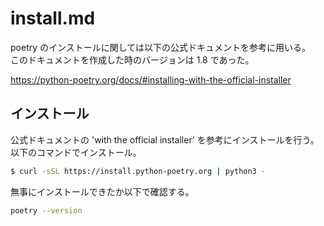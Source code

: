 # install.md

poetry のインストールに関しては以下の公式ドキュメントを参考に用いる。  
このドキュメントを作成した時のバージョンは 1.8 であった。

https://python-poetry.org/docs/#installing-with-the-official-installer

## インストール

公式ドキュメントの 'with the official installer' を参考にインストールを行う。  
以下のコマンドでインストール。  
```bash
$ curl -sSL https://install.python-poetry.org | python3 -
```

無事にインストールできたか以下で確認する。  
```bash
poetry --version
```
